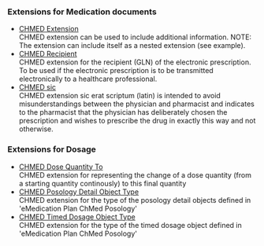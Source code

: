 ### Extensions for Medication documents
* [CHMED Extension](StructureDefinition-chmed-extension.html)     
CHMED extension can be used to include additional information. NOTE: The extension can include itself as a nested extension (see example).
* [CHMED Recipient](StructureDefinition-chmed-recipient.html)     
CHMED extension for the recipient (GLN) of the electronic prescription. To be used if the electronic prescription is to be transmitted electronically to a healthcare professional.
* [CHMED sic](StructureDefinition-chmed-sic.html)     
CHMED extension sic erat scriptum (latin) is intended to avoid misunderstandings between the physician and pharmacist and indicates to the pharmacist that the physician has deliberately chosen the prescription and wishes to prescribe the drug in exactly this way and not otherwise.

### Extensions for Dosage
* [CHMED Dose Quantity To](StructureDefinition-chmed-dose-quantity-to.html)     
CHMED extension for representing the change of a dose quantity (from a starting quantity continously) to this final quantity
* [CHMED Posology Detail Object Type](StructureDefinition-chmed-posology-detail-object-type.html)     
CHMED extension for the type of the posology detail objects defined in 'eMedication Plan ChMed Posology'
* [CHMED Timed Dosage Object Type](StructureDefinition-chmed-timed-dosage-object-type.html)     
CHMED extension for the type of the timed dosage object defined in 'eMedication Plan ChMed Posology'
